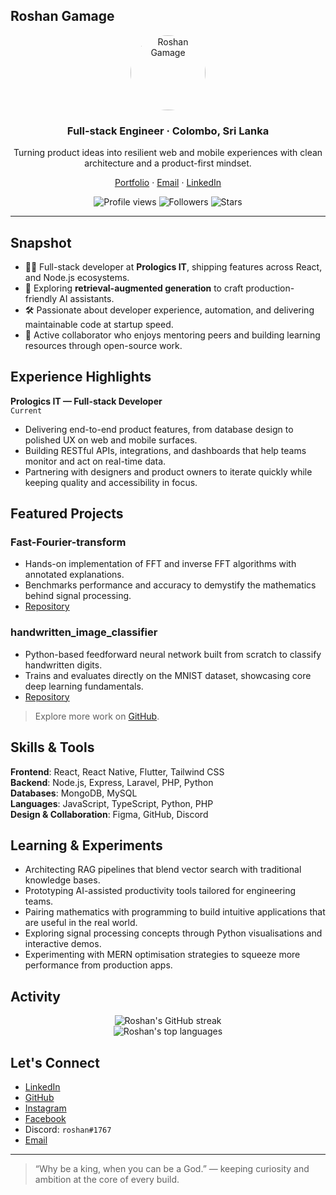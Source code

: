 ## Roshan Gamage

<div align="center">
  <img src="https://avatars.githubusercontent.com/u/87382447?v=4" alt="Roshan Gamage" width="120" height="120" style="border-radius:50%" />
  <h3>Full-stack Engineer · Colombo, Sri Lanka</h3>
  <p>Turning product ideas into resilient web and mobile experiences with clean architecture and a product-first mindset.</p>
  <p>
    <a href="http://roshan-gamage.netlify.app/">Portfolio</a> ·
    <a href="mailto:apple.roshangamage@gmail.com">Email</a> ·
    <a href="https://www.linkedin.com/in/roshan-gamage-803599243">LinkedIn</a>
  </p>
  <p>
    <img src="https://komarev.com/ghpvc/?username=RoshanGamage01&color=green" alt="Profile views" />
    <img src="https://img.shields.io/github/followers/RoshanGamage01?label=Followers" alt="Followers" />
    <img src="https://img.shields.io/github/stars/RoshanGamage01?label=Profile%20Stars" alt="Stars" />
  </p>
</div>

---

## Snapshot
- 🧑‍💻 Full-stack developer at **Prologics IT**, shipping features across React, and Node.js ecosystems.
- 🚀 Exploring **retrieval-augmented generation** to craft production-friendly AI assistants.
- 🛠️ Passionate about developer experience, automation, and delivering maintainable code at startup speed.
- 🌱 Active collaborator who enjoys mentoring peers and building learning resources through open-source work.

## Experience Highlights
**Prologics IT — Full-stack Developer**  
`Current`
- Delivering end-to-end product features, from database design to polished UX on web and mobile surfaces.
- Building RESTful APIs, integrations, and dashboards that help teams monitor and act on real-time data.
- Partnering with designers and product owners to iterate quickly while keeping quality and accessibility in focus.

## Featured Projects
### Fast-Fourier-transform
- Hands-on implementation of FFT and inverse FFT algorithms with annotated explanations.
- Benchmarks performance and accuracy to demystify the mathematics behind signal processing.
- [Repository](https://github.com/RoshanGamage01/Fast-Fourier-transform)

### handwritten_image_classifier
- Python-based feedforward neural network built from scratch to classify handwritten digits.
- Trains and evaluates directly on the MNIST dataset, showcasing core deep learning fundamentals.
- [Repository](https://github.com/RoshanGamage01/handwritten_image_classifier)

> Explore more work on [GitHub](https://github.com/RoshanGamage01?tab=repositories).

## Skills & Tools
**Frontend**: React, React Native, Flutter, Tailwind CSS  
**Backend**: Node.js, Express, Laravel, PHP, Python  
**Databases**: MongoDB, MySQL  
**Languages**: JavaScript, TypeScript, Python, PHP  
**Design & Collaboration**: Figma, GitHub, Discord

## Learning & Experiments
- Architecting RAG pipelines that blend vector search with traditional knowledge bases.
- Prototyping AI-assisted productivity tools tailored for engineering teams.
- Pairing mathematics with programming to build intuitive applications that are useful in the real world.
- Exploring signal processing concepts through Python visualisations and interactive demos.
- Experimenting with MERN optimisation strategies to squeeze more performance from production apps.

## Activity
<div align="center">
  <img src="https://github-readme-streak-stats.herokuapp.com/?user=RoshanGamage01&theme=radical&hide_border=false" alt="Roshan's GitHub streak" />
  <br/>
  <img src="https://github-readme-stats.vercel.app/api/top-langs/?username=RoshanGamage01&theme=radical&hide_border=false&include_all_commits=true&count_private=true&layout=compact" alt="Roshan's top languages" />
</div>

## Let's Connect
- [LinkedIn](https://www.linkedin.com/in/roshan-gamage-803599243)
- [GitHub](https://github.com/RoshanGamage01)
- [Instagram](http://www.instagram.com/roshangamage01)
- [Facebook](https://www.facebook.com/Roshan.Gamage.BG)
- Discord: `roshan#1767`
- [Email](mailto:apple.roshangamage@gmail.com)

---

> “Why be a king, when you can be a God.” — keeping curiosity and ambition at the core of every build.
